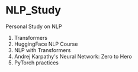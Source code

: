 # NLP_Study
Personal Study on NLP

1. Transformers
2. HuggingFace NLP Course
3. NLP with Transformers
4. Andrej Karpathy's Neural Network: Zero to Hero
5. PyTorch practices
